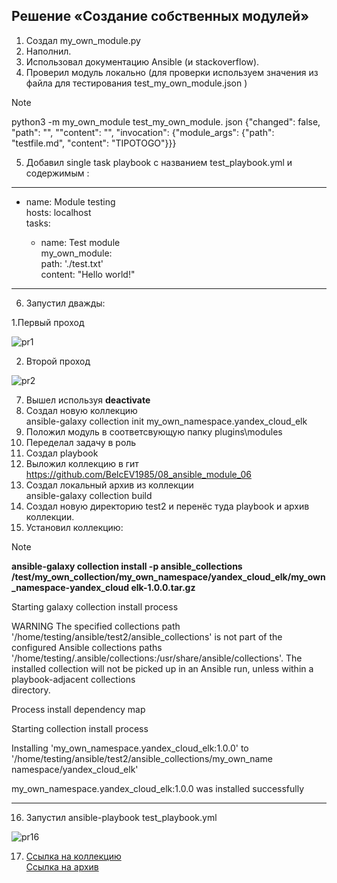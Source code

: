 ## Решение «Создание собственных модулей»

1. Создал my_own_module.py
2. Наполнил.
3. Использовал документацию Ansible (и stackoverflow).
4. Проверил модуль локально (для проверки используем значения из файла для тестирования test_my_own_module.json )
   
> [!NOTE]
> python3 -m my_own_module test_my_own_module. json
> {"changed": false, "path": "", ""content": "", "invocation": {"module_args": {"path": "testfile.md", "content": "TIPOTOGO"}}}


5. Добавил single task playbook c названием test_playbook.yml и содержимым :  
----
- name: Module testing  
  hosts: localhost  
  tasks:  

  - name: Test module  
    my_own_module:  
      path: './test.txt'  
      content: "Hello world!"  
---
6. Запустил дважды:

1.Первый проход
    
![pr1](https://github.com/user-attachments/assets/612ab151-aa38-4c8c-92c4-e7a227b2fc7f)

2. Второй проход
 
![pr2](https://github.com/user-attachments/assets/e2595019-32ab-445d-aaec-26db5b1ce9b5)


7. Вышел используя **deactivate**
8. Создал новую коллекцию   
	ansible-galaxy collection init my_own_namespace.yandex_cloud_elk  
9. Положил модуль в соответсвующую папку plugins\modules
10. Переделал задачу в роль
11. Создал playbook
12. Выложил коллекцию в гит   
	https://github.com/BelcEV1985/08_ansible_module_06
13. Создал локальный архив из коллекции   
	ansible-galaxy collection build
14. Создал новую директорию test2 и перенёс туда playbook и архив коллекции.
15. Установил коллекцию:  

> [!NOTE]
> **ansible-galaxy collection install -p ansible_collections /test/my_own_collection/my_own_namespace/yandex_cloud_elk/my_own_namespace-yandex_cloud elk-1.0.0.tar.gz**
> 
> Starting galaxy collection install process
>  
> WARNING The specified collections path '/home/testing/ansible/test2/ansible_collections' is not part of the  
> configured Ansible collections paths '/home/testing/.ansible/collections:/usr/share/ansible/collections'. The  
> installed collection will not be picked up in an Ansible run, unless within a playbook-adjacent collections  
> directory.
>   
> Process install dependency map
>  
> Starting collection install process
>   
> Installing 'my_own_namespace.yandex_cloud_elk:1.0.0' to '/home/testing/ansible/test2/ansible_collections/my_own_name  
> namespace/yandex_cloud_elk'
>   
> my_own_namespace.yandex_cloud_elk:1.0.0 was installed successfully  
---------------------
16. Запустил ansible-playbook test_playbook.yml

![pr16](https://github.com/user-attachments/assets/1ef82799-b85e-4da1-b401-e4a2d2547387)

17. [Ссылка на коллекцию](https://github.com/BelcEV1985/08_ansible_module_06)  
    [Ссылка на архив](https://github.com/BelcEV1985/08_ansible_module_06/blob/main/my_own_namespace/yandex_cloud_elk/my_own_namespace-yandex_cloud_elk-1.0.0.tar.gz)
